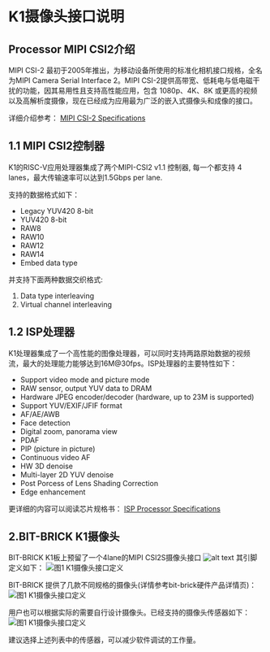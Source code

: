 # K1摄像头接口说明

## Processor MIPI CSI2介绍

MIPI CSI-2 最初于2005年推出，为移动设备所使用的标准化相机接口规格，全名为MIPI Camera Serial Interface 2。MIPI CSI-2提供高带宽、低耗电与低电磁干扰的功能，因其易用性且支持高性能应用，包含 1080p、4K、8K 或更高的视频以及高解析度摄像，现在已经成为应用最为广泛的嵌入式摄像头和成像的接口。

详细介绍参考：
[MIPI CSI-2 Specifications](https://www.mipi.org/specifications/csi-2)

## 1.1 MIPI CSI2控制器

K1的RISC-V应用处理器集成了两个MIPI-CSI2 v1.1 控制器, 每一个都支持 4 lanes，最大传输速率可以达到1.5Gbps per lane.

支持的数据格式如下：
- Legacy YUV420 8-bit
- YUV420 8-bit
- RAW8
- RAW10
- RAW12
- RAW14
- Embed data type

并支持下面两种数据交织格式:
1. Data type interleaving
2. Virtual channel interleaving

## 1.2 ISP处理器

K1处理器集成了一个高性能的图像处理器，可以同时支持两路原始数据的视频流，最大的处理能力能够达到16M@30fps。ISP处理器的主要特性如下：

- Support video mode and picture mode
- RAW sensor, output YUV data to DRAM
- Hardware JPEG encoder/decoder (hardware, up to 23M is supported)
- Support YUV/EXIF/JFIF format
- AF/AE/AWB
- Face detection
- Digital zoom, panorama view
- PDAF
- PIP (picture in picture)
- Continuous video AF
- HW 3D denoise
- Multi-layer 2D YUV denoise
- Post Porcess of Lens Shading Correction
- Edge enhancement

更详细的内容可以阅读芯片规格书：
[ISP Processor Specifications](https://developer.spacemit.com/documentation?token=BWbGwbx7liGW21kq9lucSA6Vnpb)

## 2.BIT-BRICK K1摄像头

BIT-BRICK K1板上预留了一个4lane的MIPI CSI2S摄像头接口
![alt text](/img/k1/hardware/camera/k1_camera.png)
其引脚定义如下：
![图1 K1摄像头接口定义](/img/k1/hardware/camera/camera_io.png)

BIT-BRICK 提供了几款不同规格的摄像头(详情参考bit-brick硬件产品详情页)：
![图1 K1摄像头接口定义](/img/k1/hardware/camera/bit_brick_camera.png)

用户也可以根据实际的需要自行设计摄像头。已经支持的摄像头传感器如下：
![图1 K1摄像头接口定义](/img/k1/hardware/camera/support_camera.png)

建议选择上述列表中的传感器，可以减少软件调试的工作量。


